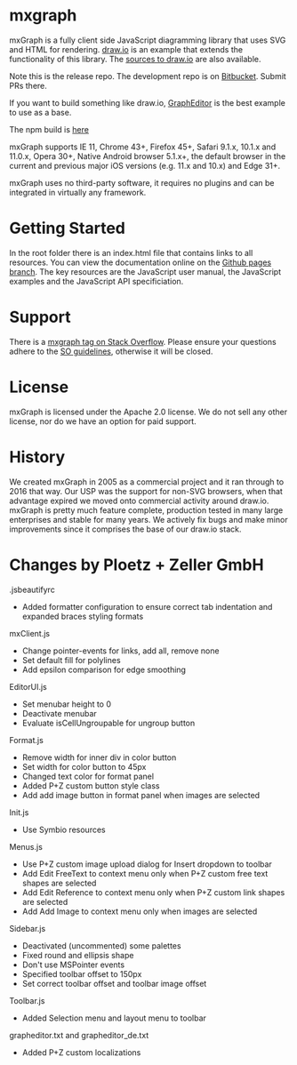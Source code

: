 mxgraph
=======

mxGraph is a fully client side JavaScript diagramming library that uses SVG and HTML for rendering. [draw.io](https://www.draw.io) is an example that extends the functionality of this library. The [sources to draw.io](https://github.com/jgraph/draw.io) are also available.

Note this is the release repo. The development repo is on [Bitbucket](https://bitbucket.org/jgraph/mxgraph2). Submit PRs there.

If you want to build something like draw.io, [GraphEditor](https://jgraph.github.io/mxgraph/javascript/examples/grapheditor/www/index.html) is the best example to use as a base.

The npm build is [here](https://www.npmjs.com/package/mxgraph)

mxGraph supports IE 11, Chrome 43+, Firefox 45+, Safari 9.1.x, 10.1.x and 11.0.x, Opera 30+, Native Android browser 5.1.x+, the default browser in the current and previous major iOS versions (e.g. 11.x and 10.x) and Edge 31+.

mxGraph uses no third-party software, it requires no plugins and can be integrated in virtually any framework.

Getting Started
===============

In the root folder there is an index.html file that contains links to all resources. You can view the documentation online on the [Github pages branch](https://jgraph.github.io/mxgraph/). The key resources are the JavaScript user manual, the JavaScript examples and the JavaScript API specificiation.

Support
=======

There is a [mxgraph tag on Stack Overflow](http://stackoverflow.com/questions/tagged/mxgraph). Please ensure your questions adhere to the [SO guidelines](http://stackoverflow.com/help/on-topic), otherwise it will be closed.

License
=======

mxGraph is licensed under the Apache 2.0 license. We do not sell any other license, nor do we have an option for paid support.

History
=======

We created mxGraph in 2005 as a commercial project and it ran through to 2016 that way. Our USP was the support for non-SVG browsers, when that advantage expired we moved onto commercial activity around draw.io. mxGraph is pretty much feature complete, production tested in many large enterprises and stable for many years. We actively fix bugs and make minor improvements since it comprises the base of our draw.io stack.

Changes by Ploetz + Zeller GmbH
===============================

.jsbeautifyrc
- Added formatter configuration to ensure correct tab indentation and expanded braces styling formats

mxClient.js
- Change pointer-events for links, add all, remove none
- Set default fill for polylines
- Add epsilon comparison for edge smoothing

EditorUI.js
- Set menubar height to 0
- Deactivate menubar
- Evaluate isCellUngroupable for ungroup button

Format.js
- Remove width for inner div in color button
- Set width for color button to 45px
- Changed text color for format panel
- Added P+Z custom button style class
- Add add image button in format panel when images are selected

Init.js
- Use Symbio resources

Menus.js
- Use P+Z custom image upload dialog for Insert dropdown to toolbar
- Add Edit FreeText to context menu only when P+Z custom free text shapes are selected
- Add Edit Reference to context menu only when P+Z custom link shapes are selected 
- Add Add Image to context menu only when images are selected 

Sidebar.js
- Deactivated (uncommented) some palettes
- Fixed round and ellipsis shape
- Don't use MSPointer events
- Specified toolbar offset to 150px
- Set correct toolbar offset and toolbar image offset

Toolbar.js
- Added Selection menu and layout menu to toolbar

grapheditor.txt and grapheditor_de.txt
- Added P+Z custom localizations